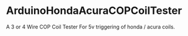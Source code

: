 # ArduinoHondaAcuraCOPCoilTester
A 3 or 4 Wire COP Coil Tester For 5v triggering of honda / acura coils. 
